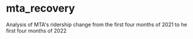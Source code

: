 # mta_recovery
Analysis of MTA's ridership change from the first four months of 2021 to he first four months of 2022
